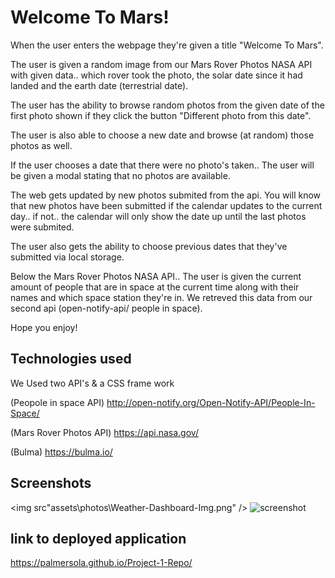 # Welcome To Mars!

When the user enters the webpage they're given a title "Welcome To Mars".

The user is given a random image from our Mars Rover Photos NASA API with given data.. which rover took the photo, the solar date since it had landed and the earth date (terrestrial date).

The user has the ability to browse random photos from the given date of the first photo shown if they click the button "Different photo from this date".

The user is also able to choose a new date and browse (at random) those photos as well.

If the user chooses a date that there were no photo's taken.. The user will be given a modal stating that no photos are available.

The web gets updated by new photos submited from the api. You will know that new photos have been submitted if the calendar updates to the current day.. if not.. the calendar will only show the date up until the last photos were submited.

The user also gets the ability to choose previous dates that they've submitted via local storage.

Below the Mars Rover Photos NASA API.. The user is given the current amount of people that are in space at the current time along with their names and which space station they're in. We retreved this data from our second api (open-notify-api/ people in space).

Hope you enjoy!

## Technologies used

We Used two API's & a CSS frame work

(Peopole in space API)
http://open-notify.org/Open-Notify-API/People-In-Space/

(Mars Rover Photos API)
https://api.nasa.gov/

(Bulma)
https://bulma.io/

## Screenshots
<img src"assets\photos\Weather-Dashboard-Img.png" />
![screenshot]()

## link to deployed application

https://palmersola.github.io/Project-1-Repo/

